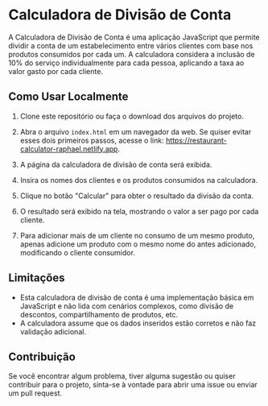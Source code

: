 # Calculadora de Divisão de Conta

A Calculadora de Divisão de Conta é uma aplicação JavaScript que permite dividir a conta de um estabelecimento entre vários clientes com base nos produtos consumidos por cada um. A calculadora considera a inclusão de 10% do serviço individualmente para cada pessoa, aplicando a taxa ao valor gasto por cada cliente.

## Como Usar Localmente

1. Clone este repositório ou faça o download dos arquivos do projeto.

2. Abra o arquivo `index.html` em um navegador da web. Se quiser evitar esses dois primeiros passos, acesse o link: https://restaurant-calculator-raphael.netlify.app.

3. A página da calculadora de divisão de conta será exibida.

4. Insira os nomes dos clientes e os produtos consumidos na calculadora.

5. Clique no botão "Calcular" para obter o resultado da divisão da conta.

6. O resultado será exibido na tela, mostrando o valor a ser pago por cada cliente.

7. Para adicionar mais de um cliente no consumo de um mesmo produto, apenas adicione um produto com o mesmo nome do antes adicionado, modificando o cliente consumidor.

## Limitações

- Esta calculadora de divisão de conta é uma implementação básica em JavaScript e não lida com cenários complexos, como divisão de descontos, compartilhamento de produtos, etc.
- A calculadora assume que os dados inseridos estão corretos e não faz validação adicional.

## Contribuição

Se você encontrar algum problema, tiver alguma sugestão ou quiser contribuir para o projeto, sinta-se à vontade para abrir uma issue ou enviar um pull request.
